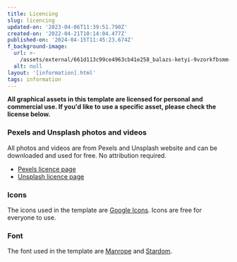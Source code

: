 ```yaml
---
title: Licencing
slug: licencing
updated-on: '2023-04-06T11:39:51.790Z'
created-on: '2022-04-21T10:14:04.477Z'
published-on: '2024-04-15T11:45:23.674Z'
f_background-image:
  url: >-
    /assets/external/661d113c99ce4963cb41e258_balazs-ketyi-9vzorkfbsmm-unsplash.jpg
  alt: null
layout: '[information].html'
tags: information
---
```


**All graphical assets in this template are licensed for personal and commercial use. If you'd like to use a specific asset, please check the license below.**

### Pexels and Unsplash photos and videos

All photos and videos are from Pexels and Unsplash website and can be downloaded and used for free. No attribution required.

*   [Pexels licence page](https://www.pexels.com/license/)
*   [Unsplash licence page](https://unsplash.com/license)

### Icons

The icons used in the template are [Google Icons](https://fonts.google.com/icons). Icons are free for everyone to use.

### Font

The font used in the template are [Manrope](https://fonts.google.com/specimen/Manrope) and [Stardom](https://www.fontshare.com/?q=Stardom).
